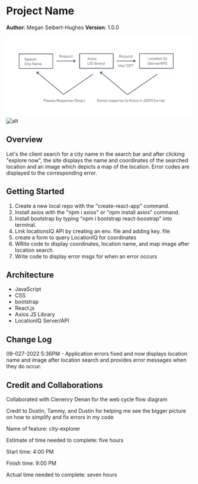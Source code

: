 # Project Name

**Author**: Megan Seibert-Hughes
**Version**: 1.0.0 

![alt](https://github.com/cianedanan/city-explorer/blob/main/src/img/flow.png)
![alt]()

## Overview
Let's the client search for a city name in the search bar and after clicking "explore now", the site displays the name and coordinates of the searched location and an image which depicts a map of the location. Error codes are displayed to the corresponding error.

<!-- Provide a high level overview of what this application is and why you are building it, beyond the fact that it's an assignment for this class. (i.e. What's your problem domain?) -->

## Getting Started
<!-- What are the steps that a user must take in order to build this app on their own machine and get it running? -->
1. Create a new local repo with the "create-react-app" command.
2. Install axios with the "npm i axios" or "npm install axios" command.
3. Install bootstrap by typing "npm i bootstrap react-boostrap" into terminal.
4. Link locationsIQ API by creating an env. file and adding key. file
5. create a form to query LocationIQ for coordinates
6. WRite code to display coordinates, location name, and map image after location search.
7. Write code to display error msgs for when an error occurs

## Architecture
<!-- Provide a detailed description of the application design. What technologies (languages, libraries, etc) you're using, and any other relevant design information. -->
- JavaScript
- CSS
- bootstrap
- React.js
- Axios JS Library
- LocationIQ Server/API

## Change Log
<!-- Use this area to document the iterative changes made to your application as each feature is successfully implemented. Use time stamps. Here's an example:

01-01-2001 4:59pm - Application now has a fully-functional express server, with a GET route for the location resource. -->

09-027-2022 5:36PM - Application errors fixed and now displays location name and image after location search and provides error messages when they do occur.

## Credit and Collaborations
<!-- Give credit (and a link) to other people or resources that helped you build this application. -->

Collaborated with Cienenry Denan for the web cycle flow diagram

Credit to Dustin, Tammy, and Dustin for helping me see the bigger picture on how to simplify and fix errors in my code

Name of feature: city-explorer

Estimate of time needed to complete: five hours

Start time: 4:00 PM

Finish time: 9:00 PM

Actual time needed to complete: seven hours
